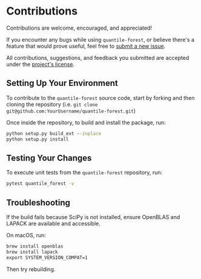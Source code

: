 # Contributions

Contributions are welcome, encouraged, and appreciated!

If you encounter any bugs while using `quantile-forest`, or believe there's a feature that would prove useful, feel free to [submit a new issue](https://github.com/zillow/quantile-forest/issues/new/choose).

All contributions, suggestions, and feedback you submitted are accepted under the [project's license](https://github.com/zillow/quantile-forest/blob/main/LICENSE).

## Setting Up Your Environment

To contribute to the `quantile-forest` source code, start by forking and then cloning the repository (i.e. `git clone git@github.com:YourUsername/quantile-forest.git`)

Once inside the repository, to build and install the package, run:

```cmd
python setup.py build_ext --inplace
python setup.py install
 ```

## Testing Your Changes

To execute unit tests from the `quantile-forest` repository, run:

```cmd
pytest quantile_forest -v
```

## Troubleshooting

If the build fails because SciPy is not installed, ensure OpenBLAS and LAPACK are available and accessible.

On macOS, run:

```cmd
brew install openblas
brew install lapack
export SYSTEM_VERSION_COMPAT=1
```

Then try rebuilding.
